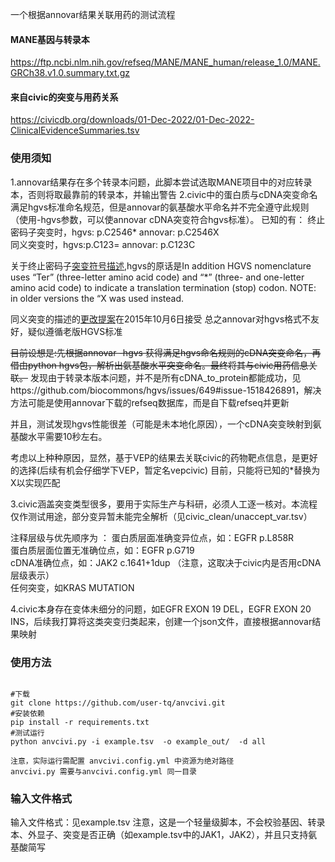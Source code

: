 一个根据annovar结果关联用药的测试流程

#### MANE基因与转录本
https://ftp.ncbi.nlm.nih.gov/refseq/MANE/MANE_human/release_1.0/MANE.GRCh38.v1.0.summary.txt.gz

#### 来自civic的突变与用药关系
https://civicdb.org/downloads/01-Dec-2022/01-Dec-2022-ClinicalEvidenceSummaries.tsv

### 使用须知
1.annovar结果存在多个转录本问题，此脚本尝试选取MANE项目中的对应转录本，否则将取最靠前的转录本，并输出警告
2.civic中的蛋白质与cDNA突变命名满足hgvs标准命名规范，但是annovar的氨基酸水平命名并不完全遵守此规则（使用-hgvs参数，可以使annovar cDNA突变符合hgvs标准）。
已知的有：
    终止密码子突变时，hgvs: p.C2546* annovar: p.C2546X  
    同义突变时，hgvs:p.C123=   annovar: p.C123C
    
关于终止密码子[突变符号描述](http://varnomen.hgvs.org/bg-material/standards/),hgvs的原话是In addition HGVS nomenclature uses “Ter” (three-letter amino acid code) and “*” (three- and one-letter amino acid code) to indicate a translation termination (stop) codon. NOTE: in older versions the “X was used instead.

同义突变的描述的[更改提案](http://www.hgvs.org/mutnomen/accepted001.html)在2015年10月6日接受
总之annovar对hgvs格式不友好，疑似遵循老版HGVS标准

~~目前设想是:先根据annovar -hgvs 获得满足hgvs命名规则的cDNA突变命名，再借由python hgvs包，解析出氨基酸水平突变命名。最终将其与civic用药信息关联。~~
发现由于转录本版本问题，并不是所有cDNA_to_protein都能成功，见https://github.com/biocommons/hgvs/issues/649#issue-1518426891，解决方法可能是使用annovar下载的refseq数据库，而是自下载refseq并更新

并且，测试发现hgvs性能很差（可能是未本地化原因），一个cDNA突变映射到氨基酸水平需要10秒左右。

考虑以上种种原因，显然，基于VEP的结果去关联civic的药物靶点信息，是更好的选择(后续有机会仔细学下VEP，暂定名vepcivic)
目前，只能将已知的*替换为X以实现匹配

3.civic涵盖突变类型很多，要用于实际生产与科研，必须人工逐一核对。本流程仅作测试用途，部分变异暂未能完全解析（见civic_clean/unaccept_var.tsv）

注释层级与优先顺序为 ：
    蛋白质层面准确变异位点，如：EGFR p.L858R  
    蛋白质层面位置无准确位点，如：EGFR p.G719  
    cDNA准确位点，如：JAK2 c.1641+1dup （注意，这取决于civic内是否用cDNA层级表示）  
    任何突变，如KRAS MUTATION

4.civic本身存在变体未细分的问题，如EGFR EXON 19 DEL，EGFR EXON 20 INS，后续我打算将这类突变归类起来，创建一个json文件，直接根据annovar结果映射

### 使用方法
```

#下载
git clone https://github.com/user-tq/anvcivi.git
#安装依赖
pip install -r requirements.txt
#测试运行
python anvcivi.py -i example.tsv  -o example_out/  -d all

注意，实际运行需配置 anvcivi.config.yml 中资源为绝对路径
anvcivi.py 需要与anvcivi.config.yml 同一目录
```
### 输入文件格式 
输入文件格式：见example.tsv
注意，这是一个轻量级脚本，不会校验基因、转录本、外显子、突变是否正确（如example.tsv中的JAK1，JAK2），并且只支持氨基酸简写

